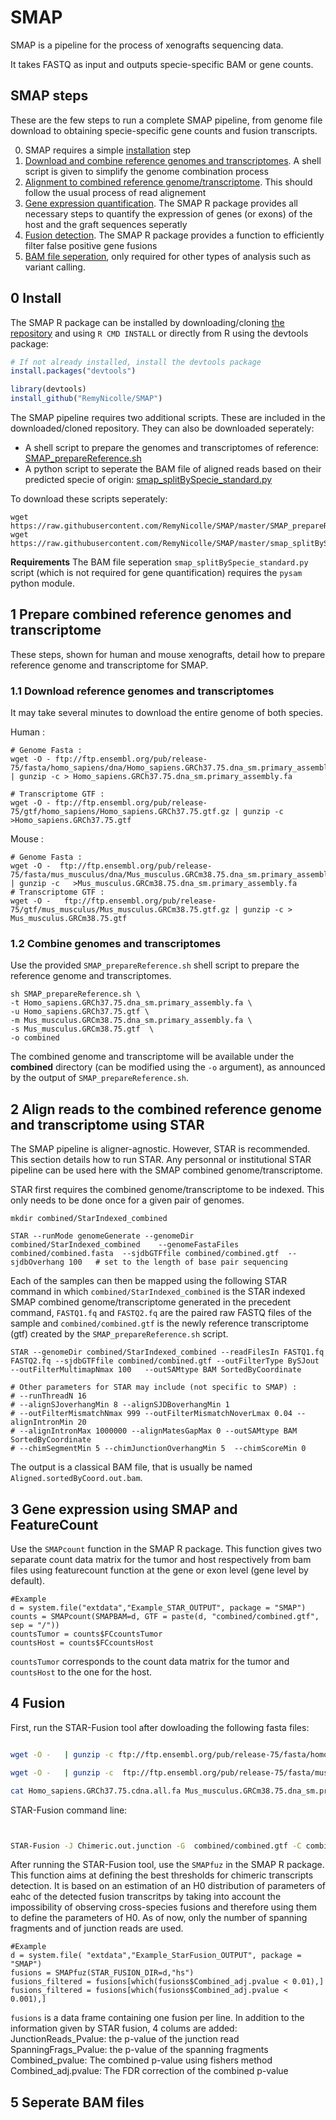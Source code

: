# SMAP

SMAP is a pipeline for the process of xenografts sequencing data.

It takes FASTQ as input and outputs specie-specific BAM or gene counts.


## SMAP steps


These are the few steps to run a complete SMAP pipeline, from genome file download to obtaining specie-specific gene counts and fusion transcripts.

0. SMAP requires a simple [installation](#install) step
1. [Download and combine reference genomes and transcriptomes](#downloadCombine). A shell script is given to simplify the genome combination process
2. [Alignment to combined reference genome/transcriptome](#align). This should follow the usual process of read alignement
3. [Gene expression quantification](#genexp). The SMAP R package provides all necessary steps to quantify the expression of genes (or exons) of the host and the graft sequences seperatly
4. [Fusion detection](#fusion). The SMAP R package provides a function to efficiently filter false positive gene fusions
5. [BAM file seperation](#bamsplit), only required for other types of analysis such as variant calling.


## 0 Install
<a name="install"></a>


The SMAP R package can be installed by downloading/cloning [the repository](https://github.com/RemyNicolle/SMAP) and using `R CMD INSTALL` or directly from R using the devtools package: 
```R
# If not already installed, install the devtools package
install.packages("devtools")

library(devtools)
install_github("RemyNicolle/SMAP")
```

The SMAP pipeline requires two additional scripts. These are included in the downloaded/cloned repository. They can also be downloaded seperately:
- A shell script to prepare the genomes and transcriptomes of reference: [SMAP_prepareReference.sh](https://raw.githubusercontent.com/RemyNicolle/SMAP/master/SMAP_prepareReference.sh)
- A python script to seperate the BAM file of aligned reads based on their predicted specie of origin: [smap_splitBySpecie_standard.py](https://raw.githubusercontent.com/RemyNicolle/SMAP/master/smap_splitBySpecie_standard.py)


To download these scripts seperately:
```shell
wget https://raw.githubusercontent.com/RemyNicolle/SMAP/master/SMAP_prepareReference.sh
wget https://raw.githubusercontent.com/RemyNicolle/SMAP/master/smap_splitBySpecie_standard.py
```

__Requirements__ The BAM file seperation `smap_splitBySpecie_standard.py` script (which is not required for gene quantification) requires the `pysam` python module. 



## 1 Prepare combined reference genomes and transcriptome

<a name="downloadCombine"></a>

These steps, shown for human and mouse xenografts, detail how to prepare reference genome and transcriptome for SMAP. 



### 1.1 Download reference genomes and transcriptomes

It may take several minutes to download the entire genome of both species.

Human :

```shell
# Genome Fasta :
wget -O - ftp://ftp.ensembl.org/pub/release-75/fasta/homo_sapiens/dna/Homo_sapiens.GRCh37.75.dna_sm.primary_assembly.fa.gz  | gunzip -c > Homo_sapiens.GRCh37.75.dna_sm.primary_assembly.fa  

# Transcriptome GTF :
wget -O - ftp://ftp.ensembl.org/pub/release-75/gtf/homo_sapiens/Homo_sapiens.GRCh37.75.gtf.gz | gunzip -c >Homo_sapiens.GRCh37.75.gtf

```

Mouse :

```shell
# Genome Fasta :  
wget -O -  ftp://ftp.ensembl.org/pub/release-75/fasta/mus_musculus/dna/Mus_musculus.GRCm38.75.dna_sm.primary_assembly.fa.gz | gunzip -c   >Mus_musculus.GRCm38.75.dna_sm.primary_assembly.fa
# Transcriptome GTF :
wget -O -   ftp://ftp.ensembl.org/pub/release-75/gtf/mus_musculus/Mus_musculus.GRCm38.75.gtf.gz | gunzip -c > Mus_musculus.GRCm38.75.gtf   
```

### 1.2 Combine genomes and transcriptomes


Use the provided `SMAP_prepareReference.sh` shell script to prepare the reference genome and transcriptomes.


```shell
sh SMAP_prepareReference.sh \
-t Homo_sapiens.GRCh37.75.dna_sm.primary_assembly.fa \
-u Homo_sapiens.GRCh37.75.gtf \
-m Mus_musculus.GRCm38.75.dna_sm.primary_assembly.fa \
-s Mus_musculus.GRCm38.75.gtf  \
-o combined
```

The combined genome and transcriptome will be available under the **combined** directory (can be modified using the `-o` argument), as announced by the output of `SMAP_prepareReference.sh`.



## 2 Align reads to the combined reference genome and transcriptome using STAR
<a name="align"></a>

The SMAP pipeline is aligner-agnostic. However, STAR is recommended. This section details how to run STAR. Any personnal or institutional STAR pipeline can be used here with the SMAP combined genome/transcriptome.


STAR first requires the combined genome/transcriptome to be indexed. This only needs to be done once for a given pair of genomes.

```shell
mkdir combined/StarIndexed_combined

STAR --runMode genomeGenerate --genomeDir combined/StarIndexed_combined    --genomeFastaFiles combined/combined.fasta  --sjdbGTFfile combined/combined.gtf  --sjdbOverhang 100   # set to the length of base pair sequencing 
```



Each of the samples can then be mapped using the following STAR command in which `combined/StarIndexed_combined` is the STAR indexed SMAP combined genome/transcriptome generated in the precedent command, `FASTQ1.fq` and `FASTQ2.fq` are the paired raw FASTQ files of the sample and `combined/combined.gtf` is the newly  reference transcriptome (gtf) created by the `SMAP_prepareReference.sh` script.

```shell
STAR --genomeDir combined/StarIndexed_combined --readFilesIn FASTQ1.fq FASTQ2.fq --sjdbGTFfile combined/combined.gtf --outFilterType BySJout --outFilterMultimapNmax 100   --outSAMtype BAM SortedByCoordinate  

# Other parameters for STAR may include (not specific to SMAP) :
# --runThreadN 16 
# --alignSJoverhangMin 8 --alignSJDBoverhangMin 1
# --outFilterMismatchNmax 999 --outFilterMismatchNoverLmax 0.04 --alignIntronMin 20 
# --alignIntronMax 1000000 --alignMatesGapMax 0 --outSAMtype BAM SortedByCoordinate
# --chimSegmentMin 5 --chimJunctionOverhangMin 5  --chimScoreMin 0
```



The output is a classical BAM file, that is usually be named `Aligned.sortedByCoord.out.bam`.



## 3 Gene expression using SMAP and FeatureCount
<a name="genexp"></a>
Use the `SMAPcount` function in the SMAP R package. This function gives two separate count data matrix for the tumor and host respectively from bam files using featurecount function at the gene or exon level (gene level by default). 

```
#Example
d = system.file("extdata","Example_STAR_OUTPUT", package = "SMAP")
counts = SMAPcount(SMAPBAM=d, GTF = paste(d, "combined/combined.gtf", sep = "/"))
countsTumor = counts$FCcountsTumor
countsHost = counts$FCcountsHost
```
`countsTumor` corresponds to the count data matrix for the tumor and `countsHost` to the one for the host.

## 4 Fusion
<a name="fusion"></a>

First, run the STAR-Fusion tool after dowloading the following fasta files:
```sh

wget -O -   | gunzip -c ftp://ftp.ensembl.org/pub/release-75/fasta/homo_sapiens/cdna/Homo_sapiens.GRCh37.75.cdna.all.fa.gz >Homo_sapiens.GRCh37.75.cdna.all.fa

wget -O -   | gunzip -c  ftp://ftp.ensembl.org/pub/release-75/fasta/mus_musculus/cdna/Mus_musculus.GRCm38.75.cdna.all.fa.gz >Mus_musculus.GRCm38.75.dna_sm.primary_assembly.fa

cat Homo_sapiens.GRCh37.75.cdna.all.fa Mus_musculus.GRCm38.75.dna_sm.primary_assembly.fa >combined/combinedCdna.fa

```
STAR-Fusion command line:
```sh


STAR-Fusion -J Chimeric.out.junction -G  combined/combined.gtf -C combined/combinedCdna.fa

```

After running the STAR-Fusion tool, use the `SMAPfuz` in the SMAP R package. 
This function aims at defining the best thresholds for chimeric transcripts detection. It is based on an estimation of an H0 distribution of parameters of eahc of the detected fusion transcritps by taking into account the impossibility of observing cross-species fusions and therefore using them to define the parameters of H0. As of now, only the number of spanning fragments and of junction reads are used.

```
#Example
d = system.file( "extdata","Example_StarFusion_OUTPUT", package = "SMAP")
fusions = SMAPfuz(STAR_FUSION_DIR=d,"hs")
fusions_filtered = fusions[which(fusions$Combined_adj.pvalue < 0.01),]
fusions_filtered = fusions[which(fusions$Combined_adj.pvalue < 0.001),]
```

`fusions` is a data frame containing one fusion per line. In addition to the information given by STAR fusion, 4 colums are added: JunctionReads_Pvalue: the p-value of the junction read SpanningFrags_Pvalue: the p-value of the spanning fragments Combined_pvalue: The combined p-value using fishers method Combined_adj.pvalue: The FDR correction of the combined p-value


## 5 Seperate BAM files
<a name="bamsplit"></a>
